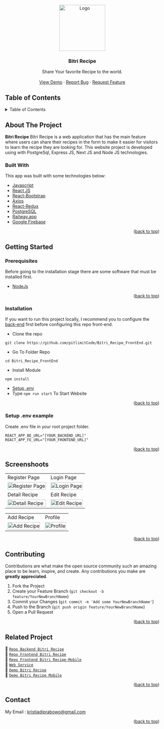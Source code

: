 <div id="top"></div>

<!-- PROJECT LOGO -->
<br />
<div align="center">
  <a href="https://github.com/pitlimitCode/Bitri_Recipe_FrontEnd/tree/master">
    <img src="https://res.cloudinary.com/dy3yw6bod/image/upload/v1663208268/bootcamp%20pijarcamp%20project%20cloud%20image/logo_bitri_mini1_xhkqa4.png" alt="Logo" width="150px">
  </a>

  <h3 align="center">Bitri Recipe</h3>

  <p align="center">
    Share Your favorite Recipe to the world.
    <br />
    <br />
    <a href="https://bitri-recipe.web.app/">View Demo</a>
    ·
    <a href="https://github.com/pitlimitCode/Bitri_Recipe_FrontEnd/issues">Report Bug</a>
    ·
    <a href="https://github.com/pitlimitCode/Bitri_Recipe_FrontEnd/issues">Request Feature</a>
  </p>
</div>

<!-- TABLE OF CONTENTS -->
## Table of Contents
<details>
  <summary>Table of Contents</summary>
  <ol>
    <li>
      <a href="#about-the-project">About The Project</a>
      <ul>
        <li><a href="#built-with">Built With</a></li>
      </ul>
    </li>
    <li>
      <a href="#getting-started">Getting Started</a>
      <ul>
        <li><a href="#prerequisites">Prerequisites</a></li>
        <li><a href="#installation">Installation</a></li>
        <li><a href="#setup-env-example">Setup .env example</a></li>
      </ul>
    </li>
    <li><a href="#screenshoots">Screenshots</a></li>
    <li><a href="#contributing">Contributing</a></li>
    <li><a href="#related-project">Related Project</a></li>
    <li><a href="#contact">Contact</a></li>
  </ol>
</details>

<!-- ABOUT THE PROJECT -->
## About The Project
**Bitri Recipe** Bitri Recipe is a web application that has the main feature where users can share their recipes in the form to make it easier for visitors to learn the recipe they are looking for. This website project is developed using with PostgreSql, Express JS, Next JS and Node JS technologies.

### Built With

This app was built with some technologies below:
- [Javascript](https://www.javascript.com/)
- [React JS](https://reactjs.org)
- [React-Bootstrap](https://react-bootstrap.github.io/)
- [Axios](https://axios-http.com/)
- [React-Redux](https://react-redux.js.org/)
- [PostgreSQL](https://www.postgresql.org/)
- [Railway.app](https://railway.app/)
- [Google Firebase](https://firebase.google.com/)

<p align="right">(<a href="#top">back to top</a>)</p>

<!-- GETTING STARTED -->
## Getting Started

### Prerequisites
Before going to the installation stage there are some software that must be installed first.
- [NodeJs](https://nodejs.org/en/download/)
<p align="right">(<a href="#top">back to top</a>)</p>

### Installation
If you want to run this project locally, I recommend you to configure the [back-end](https://github.com/pitlimitCode/Bitri_Recipe_Web/tree/FrontEnd+) first before configuring this repo front-end.

- Clone the repo
```
git clone https://github.com/pitlimitCode/Bitri_Recipe_FrontEnd.git
```
- Go To Folder Repo
```
cd Bitri_Recipe_FrontEnd
```
- Install Module
```
npm install
```

- <a href="#setup-env">Setup .env</a>
- Type ` npm run start ` To Start Website
<p align="right">(<a href="#top">back to top</a>)</p>

### Setup .env example

Create .env file in your root project folder.

```
REACT_APP_BE_URL="[YOUR_BACKEND_URL]"
REACT_APP_FE_URL="[YOUR_FRONTEND_URL]"
```
<p align="right">(<a href="#top">back to top</a>)</p>

## Screenshoots
<p align="center" display=flex>

<table>
  <tr>
    <td>Register Page</td>
    <td>Login Page</td>
  </tr>
  <tr>
    <td><image src="https://res.cloudinary.com/dy3yw6bod/image/upload/v1663208188/bootcamp%20pijarcamp%20project%20cloud%20image/bitri%20desktop/bitri-recipe.web.app_register_f5mjnq.png" alt="Register Page" width=100%/></td>
    <td><image src="https://res.cloudinary.com/dy3yw6bod/image/upload/v1663208224/bootcamp%20pijarcamp%20project%20cloud%20image/bitri%20desktop/bitri-recipe.web.app_login_abitws.png" alt="Login Page" width=100%></td>
  </tr>
  <tr>
    <td>Detail Recipe</td>
    <td>Edit Recipe</td>
  </tr>
  <tr>
    <td><image src="https://res.cloudinary.com/dy3yw6bod/image/upload/v1663208077/bootcamp%20pijarcamp%20project%20cloud%20image/bitri%20desktop/bitri-recipe.web.app_detailrecipe_iv1ogb.png" alt="Detail Recipe" width=100%></td>
    <td><image src="https://res.cloudinary.com/dy3yw6bod/image/upload/v1663208133/bootcamp%20pijarcamp%20project%20cloud%20image/bitri%20desktop/bitri-recipe.web.app_editrecipe_qef84r.png" alt="Edit Recipe" width=100%/></td>
  </tr>
</table>

<table>
  <tr>
    <td>Add Recipe</td>
    <td>Profile</td>
  </tr>
  <tr>
    <td><image src="https://res.cloudinary.com/dy3yw6bod/image/upload/v1663208041/bootcamp%20pijarcamp%20project%20cloud%20image/bitri%20desktop/bitri-recipe.web.app_newrecipe_usvc9t.png" alt="Add Recipe" width=100%></td>
    <td><image src="https://res.cloudinary.com/dy3yw6bod/image/upload/v1663208218/bootcamp%20pijarcamp%20project%20cloud%20image/bitri%20desktop/bitri-recipe.web.app_profile_swpkce.png" alt="Profile" width=100%/></td>
  </tr>
</table>
      
</p>
<p align="right">(<a href="#top">back to top</a>)</p>

## Contributing
Contributions are what make the open source community such an amazing place to be learn, inspire, and create. Any contributions you make are **greatly appreciated**.
1. Fork the Project
2. Create your Feature Branch (`git checkout -b feature/YourNewBranchName`)
3. Commit your Changes (`git commit -m 'Add some YourNewBranchName'`)
4. Push to the Branch (`git push origin feature/YourNewBranchName`)
5. Open a Pull Request
<p align="right">(<a href="#top">back to top</a>)</p>

## Related Project
:rocket: [`Repo Backend Bitri Recipe`](https://github.com/pitlimitCode/Bitri_Recipe_Web/tree/FrontEnd+)  
:rocket: [`Repo Frontend Bitri Recipe`](https://github.com/pitlimitCode/Bitri_Recipe_FrontEnd/tree/master)  
:rocket: [`Repo Frontend Bitri Recipe-Mobile`](https://github.com/pitlimitCode/bitri-recipe-mobile)  
:rocket: [`Web Service`](https://bitrirecipeweb-production.up.railway.app)  
:rocket: [`Demo Bitri Recipe`](https://bitri-recipe.web.app/)  
:rocket: [`Demo Bitri Recipe Mobile`](https://bitri-recipe-mobile.vercel.app)  
<p align="right">(<a href="#top">back to top</a>)</p>

## Contact
My Email : kristiadiprabowo@gmail.com
<p align="right">(<a href="#top">back to top</a>)</p>